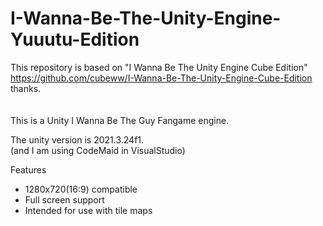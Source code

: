 # I-Wanna-Be-The-Unity-Engine-Yuuutu-Edition

This repository is based on "I Wanna Be The Unity Engine Cube Edition"  
https://github.com/cubeww/I-Wanna-Be-The-Unity-Engine-Cube-Edition  
thanks.  
<br>
<br>
This is a Unity I Wanna Be The Guy Fangame engine.

The unity version is 2021.3.24f1.  
(and I am using CodeMaid in VisualStudio)

Features
* 1280x720(16:9) compatible
* Full screen support
* Intended for use with tile maps
